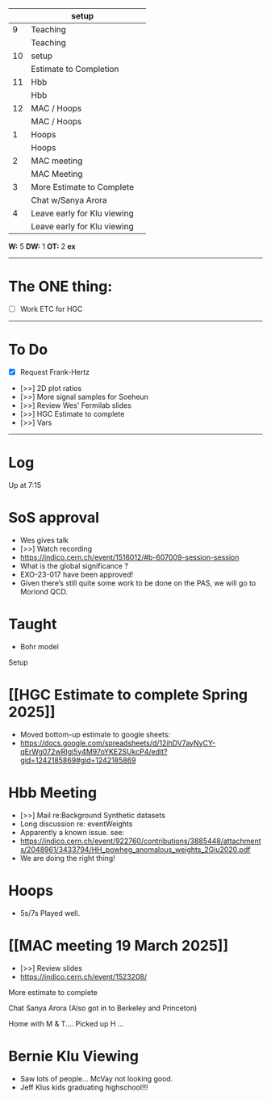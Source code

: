 
|     | setup                       |     |
| --- | --------------------------- | --- |
| 9   | Teaching                    |     |
|     | Teaching                    |     |
| 10  | setup                       |     |
|     | Estimate to Completion      |     |
| 11  | Hbb                         |     |
|     | Hbb                         |     |
| 12  | MAC / Hoops                 |     |
|     | MAC / Hoops                 |     |
| 1   | Hoops                       |     |
|     | Hoops                       |     |
| 2   | MAC meeting                 |     |
|     | MAC Meeting                 |     |
| 3   | More Estimate to Complete   |     |
|     | Chat w/Sanya Arora          |     |
| 4   | Leave early for Klu viewing |     |
|     | Leave early for Klu viewing |     |

**W:** 5 
**DW:** 1
**OT:** 2
**ex** 

---
# The ONE thing: 
- [ ] Work ETC for HGC

---
# To Do

- [x] Request Frank-Hertz
- [>>] 2D plot ratios
- [>>] More signal samples for Soeheun 
- [>>] Review Wes' Fermilab slides
- [>>] HGC Estimate to complete
- [>>] Vars

---

# Log

Up at 7:15

# SoS approval 
- Wes gives talk 
- [>>] Watch recording
- https://indico.cern.ch/event/1516012/#b-607009-session-session
- What is the global significance ?
- EXO-23-017 have been approved!
- Given there’s still quite some work to be done on the PAS, we will go to Moriond QCD.


# Taught 
- Bohr model

Setup

# [[HGC Estimate to complete Spring 2025]]
- Moved bottom-up estimate to google sheets:
- https://docs.google.com/spreadsheets/d/12ihDV7ayNyCY-qErWg072wRIgj5y4M97oYKE2SUkcP4/edit?gid=1242185869#gid=1242185869

# Hbb Meeting
- [>>] Mail re:Background Synthetic datasets
- Long discussion re: eventWeights
- Apparently a known issue. see:
- https://indico.cern.ch/event/922760/contributions/3885448/attachments/2048961/3433794/HH_powheg_anomalous_weights_2Giu2020.pdf
- We are doing the right thing!

# Hoops
- 5s/7s Played well.

# [[MAC meeting 19 March 2025]]
- [>>] Review slides
- https://indico.cern.ch/event/1523208/

More estimate to complete

Chat Sanya Arora (Also got in to Berkeley and Princeton)

Home with  M & T.... Picked up H ... 

# Bernie Klu Viewing
- Saw lots of people... McVay not looking good.
- Jeff Klus kids graduating highschool!!!